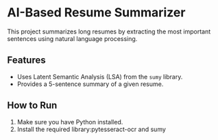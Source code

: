 # AI-Based Resume Summarizer

This project summarizes long resumes by extracting the most important sentences using natural language processing.

## Features
- Uses Latent Semantic Analysis (LSA) from the `sumy` library.
- Provides a 5-sentence summary of a given resume.

## How to Run
1. Make sure you have Python installed.
2. Install the required library:pytesseract-ocr and sumy
